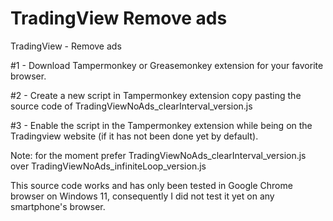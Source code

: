 # TradingView Remove ads
TradingView - Remove ads

#1 - Download Tampermonkey or Greasemonkey extension for your favorite browser.

#2 - Create a new script in Tampermonkey extension copy pasting the source code of TradingViewNoAds_clearInterval_version.js

#3 - Enable the script in the Tampermonkey extension while being on the Tradingview website (if it has not been done yet by default).

Note: for the moment prefer TradingViewNoAds_clearInterval_version.js over TradingViewNoAds_infiniteLoop_version.js

This source code works and has only been tested in Google Chrome browser on Windows 11, consequently I did not test it yet on any smartphone's browser.
